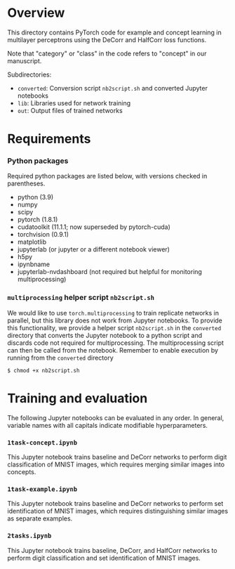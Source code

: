 # Overview

This directory contains PyTorch code for example and concept learning in multilayer perceptrons using the DeCorr and HalfCorr loss functions.

Note that "category" or "class" in the code refers to "concept" in our manuscript.

Subdirectories:
- `converted`: Conversion script `nb2script.sh` and converted Jupyter notebooks
- `lib`: Libraries used for network training
- `out`: Output files of trained networks


# Requirements

### Python packages

Required python packages are listed below, with versions checked in parentheses.
- python (3.9)
- numpy
- scipy
- pytorch (1.8.1)
- cudatoolkit (11.1.1; now superseded by pytorch-cuda)
- torchvision (0.9.1)
- matplotlib
- jupyterlab (or jupyter or a different notebook viewer)
- h5py
- ipynbname
- jupyterlab-nvdashboard (not required but helpful for monitoring multiprocessing)

### `multiprocessing` helper script `nb2script.sh`

We would like to use `torch.multiprocessing` to train replicate networks in parallel, but this library does not work from Jupyter notebooks. To provide this functionality, we provide a helper script `nb2script.sh` in the `converted` directory that converts the Jupyter notebook to a python script and discards code not required for multiprocessing. The multiprocessing script can then be called from the notebook. Remember to enable execution by running from the `converted` directory
```console
$ chmod +x nb2script.sh
```


# Training and evaluation

The following Jupyter notebooks can be evaluated in any order. In general, variable names with all capitals indicate modifiable hyperparameters.

### `1task-concept.ipynb`

This Jupyter notebook trains baseline and DeCorr networks to perform digit classification of MNIST images, which requires merging similar images into concepts.

### `1task-example.ipynb`

This Jupyter notebook trains baseline and DeCorr networks to perform set identification of MNIST images, which requires distinguishing similar images as separate examples.

### `2tasks.ipynb`

This Jupyter notebook trains baseline, DeCorr, and HalfCorr networks to perform digit classification and set identification of MNIST images.
